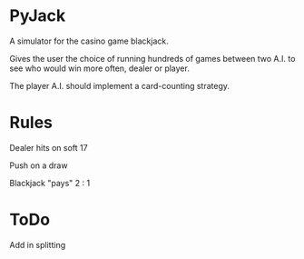 # PyJack

A simulator for the casino game blackjack.

Gives the user the choice of running hundreds of games between two A.I. to see who would win more often, dealer or player.

The player A.I. should implement a card-counting strategy.

# Rules
Dealer hits on soft 17

Push on a draw

Blackjack "pays" 2 : 1

# ToDo

Add in splitting

